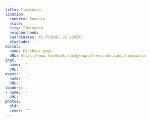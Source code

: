 ```yaml
---
title: Timisoara
location:
  country: Romania
  state: 
  city: Timisoara
  neighborhood: 
  coordinates: 45.753836, 21.225747
  plusCode: ''
social:
  name: Facebook page
  URL: https://www.facebook.com/groups/free.code.camp.timisoara
chat:
  name: ''
  URL: ''
event:
  name: ''
  URL: ''
leaders:
- name: ''
  URL: ''
photos:
  old: 
  cover: ''
---
```

